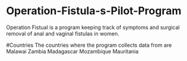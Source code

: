 # Operation-Fistula-s-Pilot-Program

Operation Fistual is a program keeping track of symptoms and surgical removal of anal and vaginal fistulas in women.

#Countries
The countries where the program collects data from are 
Malawai
Zambia
Madagascar 
Mozambique
Mauritania

